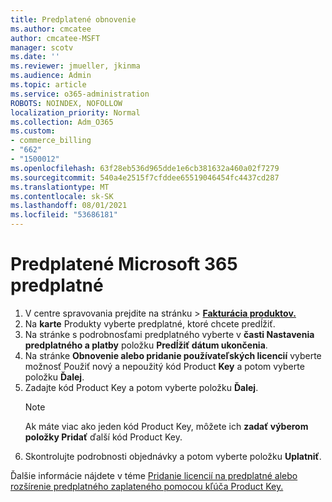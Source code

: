 ```yaml
---
title: Predplatené obnovenie
ms.author: cmcatee
author: cmcatee-MSFT
manager: scotv
ms.date: ''
ms.reviewer: jmueller, jkinma
ms.audience: Admin
ms.topic: article
ms.service: o365-administration
ROBOTS: NOINDEX, NOFOLLOW
localization_priority: Normal
ms.collection: Adm_O365
ms.custom:
- commerce_billing
- "662"
- "1500012"
ms.openlocfilehash: 63f28eb536d965dde1e6cb381632a460a02f7279
ms.sourcegitcommit: 540a4e2515f7cfddee65519046454fc4437cd287
ms.translationtype: MT
ms.contentlocale: sk-SK
ms.lasthandoff: 08/01/2021
ms.locfileid: "53686181"
---
```

# <a name="prepaid-microsoft-365-renewal"></a>Predplatené Microsoft 365 predplatné

1. V centre spravovania prejdite  na stránku \> **[Fakturácia produktov.](https://go.microsoft.com/fwlink/p/?linkid=842054)**
2. Na **karte** Produkty vyberte predplatné, ktoré chcete predĺžiť.
3. Na stránke s podrobnosťami predplatného vyberte v **časti Nastavenia predplatného a platby** položku **Predĺžiť dátum ukončenia**.
4. Na stránke **Obnovenie alebo pridanie používateľských licencií** vyberte možnosť Použiť nový a nepoužitý kód Product **Key** a potom vyberte položku **Ďalej**.
5. Zadajte kód Product Key a potom vyberte položku **Ďalej**.
    > [!NOTE]
    > Ak máte viac ako jeden kód Product Key, môžete ich **zadať výberom položky Pridať** ďalší kód Product Key.
6. Skontrolujte podrobnosti objednávky a potom vyberte položku **Uplatniť**.

Ďalšie informácie nájdete v téme [Pridanie licencií na predplatné alebo rozšírenie predplatného zaplateného pomocou kľúča Product Key.](/microsoft-365/commerce/licenses/add-licenses-using-product-key)